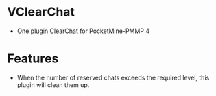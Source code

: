 # VClearChat
- One plugin ClearChat for PocketMine-PMMP 4

# Features
- When the number of reserved chats exceeds the required level, this plugin will clean them up.
